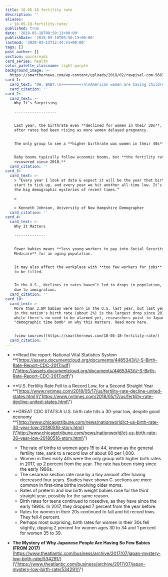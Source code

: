 ```yaml
---
title: 18.05.18 fertility rate
description: ''
aliases:
  - 18-05-18-fertility-rate/
published: true
date: '2018-05-18T09:50:13+00:00'
publishDate: '2018-05-18T09:50:13+00:00'
lastmod: '2020-03-13T12:44:51+00:00'
tags: []
post_author: []
section: quickreads
card_series: health
color_palette_classname: light-purple
background_image: >-
  https://smarthernews.com/wp-content/uploads/2018/02/rawpixel-com-568371-unsplash-360x360.jpg
card_1:
  card_text: "OH, BABY.\n=========\n\nAmerican women are having children at the LOWEST rate on record.\n----------------------------------------------------------------\n\nThe number of babies born last year hit a **30-year low** despite a strong economy & a larger female population of child-bearing age –\_**dumbfounding researchers**."
  card_citation: ''
card_2:
  card_text: >-
    Why It’s Surprising

    -------------------


    Last year, the birthrate even **declined for women in their 30s**, a shocker
    after rates had been rising as more women delayed pregnancy.


    The only group to see a **higher birthrate was women in their 40s**.


    Baby booms typically follow economic booms, but **the fertility rate hasn’t
    recovered since 2010.**
  card_citation: ''
card_3:
  card_text: >-
    > “Every year I look at data & expect it will be the year that birthrates
    start to tick up, and every year we hit another all-time low. It’s one of
    the big demographic mysteries of recent times.”

    > 

    > Kenneth Johnson, University of New Hampshire Demographer
  card_citation: ''
card_4:
  card_text: >-
    Why It Matters

    --------------


    Fewer babies means **less young workers to pay into Social Security &
    Medicare** for an aging population.


    It may also affect the workplace with **too few workers for jobs** that need
    to be filled.


    In the U.S., declines in rates haven’t led to drops in population, mainly
    due to immigration.
  card_citation: ''
card_10:
  card_text: >-
    More than 3.8M babies were born in the U.S. last year, but last year's drop
    in the nation's birth rate (about 2%) is the largest drop since 2010. And
    while there's no need to be alarmed yet, researchers point to Japan's
    "demographic time bomb" on why this matters. Read more here.


    [view sources](https://smarthernews.com/18-05-18-fertility-rate/)
  card_citation: ''
---
```

*   **Read the report: National Vital Statistics System  
    **[https://assets.documentcloud.org/documents/4465343/U-S-Birth-Rate-Report-CDC-2017.pdf](\"https://assets.documentcloud.org/documents/4465343/U-S-Birth-Rate-Report-CDC-2017.pdf\")
*   **U.S. Fertility Rate Fell to a Record Low, for a Second Straight Year  
    **[https://www.nytimes.com/2018/05/17/us/fertility-rate-decline-united-states.html](\"https://www.nytimes.com/2018/05/17/us/fertility-rate-decline-united-states.html\")
*   **GREAT CDC STATS:A U.S. birth rate hits a 30-year low, despite good economy  
    **[http://www.chicagotribune.com/news/nationworld/ct-us-birth-rate-30-year-low-20180516-story.html](\"http://www.chicagotribune.com/news/nationworld/ct-us-birth-rate-30-year-low-20180516-story.html\")
    
    *   The rate of births to women ages 15 to 44, known as the general fertility rate, sank to a record low of about 60 per 1,000.
    *   Women in their early 40s were the only group with higher birth rates in 2017, up 2 percent from the year. The rate has been rising since the early 1980s.
    *   The cesarean section rate rose by a tiny amount after having decreased four years. Studies have shown C-sections are more common in first-time births involving older moms.
    *   Rates of preterm and low birth weight babies rose for the third straight year, possibly for the same reason.
    *   Birth rates for teens continued to nosedive, as they have since the early 1990s. In 2017, they dropped 7 percent from the year before.
    *   Rates for women in their 20s continued to fall and hit record lows. They fell 4 percent.
    *   Perhaps most surprising, birth rates for women in their 30s fell slightly, dipping 2 percent for women ages 30 to 34 and 1 percent for women 35 to 39.
*   **The Mystery of Why Japanese People Are Having So Few Babies (FROM 2017)**  
    [https://www.theatlantic.com/business/archive/2017/07/japan-mystery-low-birth-rate/534291/](\"https://www.theatlantic.com/business/archive/2017/07/japan-mystery-low-birth-rate/534291/\")